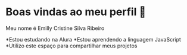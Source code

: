 # Boas vindas ao meu perfil 💋

Meu nome é Emilly Cristine Silva Ribeiro

*Estou estudando na Alura
*Estou aprendendo a linguagem JavaScript
*Utilizo este espaço para compartilhar meus projetos

